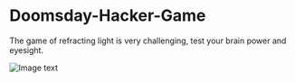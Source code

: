 # Doomsday-Hacker-Game
The game of refracting light is very challenging, test your brain power and eyesight.  

![Image text](https://github.com/ZJamm1993/GTA5Doomsday3HackerGame/blob/master/screenshot.png)

